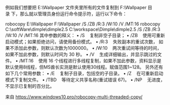例如我们想要把 E:\Wallpaper 文件夹里所有的文件复制到 F:\Wallpaper 目录 下，那么就以管理员身份运行命令提示符，运行以下命令：

robocopy E:\Wallpaper F:\Wallpaper /S /ZB /R:3 /W:10 /V /MT:16
robocopy C:\softWare\dimple\dimple2.5 C:\workspace\Dimple\dimple2.5 /S /ZB /R:3 /W:10 /V /MT:16
其中参数的释义：
• /S    复制非空子目录；
• /ZB    使用可重新启动模式；如果拒绝访问，请使用备份模式。
• /R:3    失败副本的重试次数， 如果不添加此参数，则默认次数为1000000。
• /W:10    两次重试间等待的时间，如果不加此参数，则默认时间为 30 秒。
• /V    生成详细输出，并显示跳过的文件。
• /MT:16    使用 16 个线程进行多线程复制，如果不加此参数，资料显示是默认使用8线程，但MS酋长实测是默认使用30线程。赋值范围1~128。
另外还有如下几个常用参数：
• /E    复制子目录，包括空的子目录。
• /Z    在可重新启动模式下复制文件。
• /TBD    等待定义共享名称(重试错误 67)。
• /NP    无进度， 不显示已复制的百分比。

来自 <https://www.windows10.pro/robocopy-multi-threaded-copy/> 
